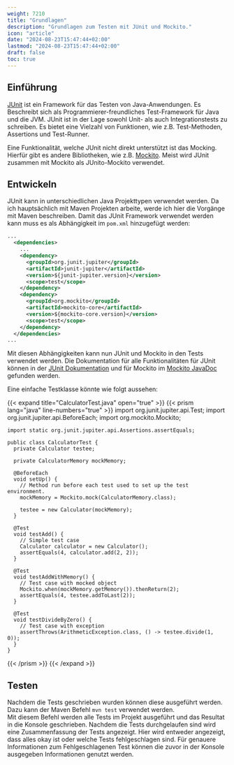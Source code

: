 ```yaml
---
weight: 7210
title: "Grundlagen"
description: "Grundlagen zum Testen mit JUnit und Mockito."
icon: "article"
date: "2024-08-23T15:47:44+02:00"
lastmod: "2024-08-23T15:47:44+02:00"
draft: false
toc: true
---
```


## Einführung

[JUnit](https://junit.org/junit5/) ist ein Framework für das Testen von Java-Anwendungen.
Es Beschreibt sich als Programmierer-freundliches Test-Framework für Java und die JVM.
JUnit ist in der Lage sowohl Unit- als auch Integrationstests zu schreiben.
Es bietet eine Vielzahl von Funktionen, wie z.B. Test-Methoden, Assertions und Test-Runner.

Eine Funktionalität, welche JUnit nicht direkt unterstützt ist das Mocking.  
Hierfür gibt es andere Bibliotheken, wie z.B. [Mockito](https://site.mockito.org/).
Meist wird JUnit zusammen mit Mockito als JUnito-Mockito verwendet.

## Entwickeln

JUnit kann in unterschiedlichen Java Projekttypen verwendet werden.
Da ich hauptsächlich mit Maven Projekten arbeite, werde ich hier die Vorgänge mit Maven beschreiben.
Damit das JUnit Framework verwendet werden kann muss es als Abhängigkeit im `pom.xml` hinzugefügt werden:

```xml
...
  <dependencies>
    ...
    <dependency>
      <groupId>org.junit.jupiter</groupId>
      <artifactId>junit-jupiter</artifactId>
      <version>${junit-jupiter.version}</version>
      <scope>test</scope>
    </dependency>
    <dependency>
      <groupId>org.mockito</groupId>
      <artifactId>mockito-core</artifactId>
      <version>${mockito-core.version}</version>
      <scope>test</scope>
    </dependency>
  </dependencies>
...
```

Mit diesen Abhängigkeiten kann nun JUnit und Mockito in den Tests verwendet werden.
Die Dokumentation für alle Funktionalitäten für JUnit können in der [JUnit Dokumentation](https://junit.org/junit5/docs/current/user-guide/) und
für Mockito im [Mockito JavaDoc](https://site.mockito.org/javadoc/current/org/mockito/Mockito.html) gefunden werden.

Eine einfache Testklasse könnte wie folgt aussehen:

{{< expand title="CalculatorTest.java" open="true" >}}
  {{< prism lang="java" line-numbers="true" >}}
    import org.junit.jupiter.api.Test;
    import org.junit.jupiter.api.BeforeEach;
    import org.mockito.Mockito;

    import static org.junit.jupiter.api.Assertions.assertEquals;

    public class CalculatorTest {
      private Calculator testee;

      private CalculatorMemory mockMemory;

      @BeforeEach
      void setUp() {
        // Method run before each test used to set up the test environment.
        mockMemory = Mockito.mock(CalculatorMemory.class);

        testee = new Calculator(mockMemory);
      }

      @Test
      void testAdd() {
        // Simple test case
        Calculator calculator = new Calculator();
        assertEquals(4, calculator.add(2, 2));
      }

      @Test
      void testAddWithMemory() {
        // Test case with mocked object
        Mockito.when(mockMemory.getMemory()).thenReturn(2);
        assertEquals(4, testee.addToLast(2));
      }

      @Test
      void testDivideByZero() {
        // Test case with exception
        assertThrows(ArithmeticException.class, () -> testee.divide(1, 0));
      }
    }
  {{< /prism >}}
{{< /expand >}}

## Testen

Nachdem die Tests geschrieben wurden können diese ausgeführt werden.
Dazu kann der Maven Befehl `mvn test` verwendet werden.  
Mit diesem Befehl werden alle Tests im Projekt ausgeführt und das Resultat in die Konsole geschrieben.
Nachdem die Tests durchgelaufen sind wird eine Zusammenfassung der Tests angezeigt.
Hier wird entweder angezeigt, dass alles okay ist oder welche Tests fehlgeschlagen sind.
Für genauere Informationen zum Fehlgeschlagenen Test können die zuvor in der Konsole ausgegeben Informationen genutzt werden.
